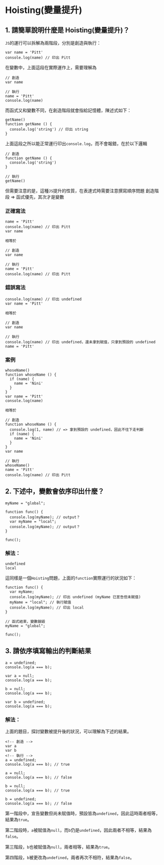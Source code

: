 # Hoisting(變量提升)

## 1. 請簡單說明什麼是 Hoisting(變量提升)？

`JS`的運行可以拆解為兩階段，分別是創造與執行：

```
var name = 'Pitt'
console.log(name) // 印出 Pitt
```

在變數中，上面這段在實際運作上，需要理解為

```
// 創造
var name

// 執行
name = 'Pitt'
console.log(name)
```

而函式又和變數不同，在創造階段就會指給記憶體，陳述式如下：

```
getName()
function getName () {
  console.log('string') // 印出 string
}
```

上面這段之所以能正常運行印出`console.log`，而不會報錯，在於以下邏輯

```
// 創造
function getName () {
  console.log('string')
}

// 執行
getName()
```

但需要注意的是，這種`JS`提升的性質，在表達式時需要注意撰寫順序問題
創造階段 => 函式優先，其次才是變數

### 正確寫法

```
name = 'Pitt'
console.log(name) // 印出 Pitt
var name

相等於

// 創造
var name

// 執行
name = 'Pitt'
console.log(name) // 印出 Pitt
```

### 錯誤寫法

```
console.log(name) // 印出 undefined
var name = 'Pitt'

相等於

// 創造
var name

// 執行
console.log(name) // 印出 undefined，還未拿到賦值，只拿到預設的 undefined
name = 'Pitt'
```

### 案例

```
whoseName()
function whoseName () {
  if (name) {
    name = 'Nini'
  }
}
var name = 'Pitt'
console.log(name)

相等於

// 創造
function whoseName () {
  console.log(1, name) // => 拿到預設的 undefined，因此不往下走判斷
  if (name) {
    name = 'Nini'
  }
}
var name

// 執行
whoseName()
name = 'Pitt'
console.log(name) // 印出 Pitt
```

## 2. 下述中，變數會依序印出什麼？

```
myName = "global";

function func() {
  console.log(myName); // output？
  var myName = "local";
  console.log(myName); // output？
}

func();
```

### 解法：

```
undefined
local
```

這同樣是一個`Hoisting`問題，上面的`function`實際運行的狀況如下：

```
function func() {
  var myName;
  console.log(myName); // 印出 undefined (myName 已宣告但未賦值)
  myName = "local"; // 執行賦值
  console.log(myName); // 印出 local
}

// 函式結束，變數銷毀
myName = "global";

func();
```

## 3. 請依序填寫輸出的判斷結果

```
a = undefined;
console.log(a === b);

var a = null;
console.log(a === b);

b = null;
console.log(a === b);

var b = undefined;
console.log(a === b);
```

### 解法：

上面的題目，探討變數被提升後的狀況，可以理解為下述的結果。

```
<!-- 創造 -->
var a
var b
<!-- 執行 -->
a = undefined;
console.log(a === b); // true

a = null;
console.log(a === b); // false

b = null;
console.log(a === b); // true

b = undefined;
console.log(a === b); // false
```

第一階段中，宣告變數但尚未賦值時，預設皆為`undefined`，因此這時兩者相等，結果為`true`。

第二階段時，`a`被賦值為`null`，而`b`仍是`undefined`，因此兩者不相等，結果為`false`。

第三階段，`b`也被賦值為`null`，兩者相等，結果為`true`。

第四階段，`b`被更改為`undefined`，兩者再次不相符，結果為`false`。
